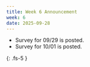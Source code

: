 ```yaml
---
title: Week 6 Announcement
week: 6
date: 2025-09-28
---
```


* Survey for 09/29 is posted.
* Survey for 10/01 is posted.

{: .fs-5 }
